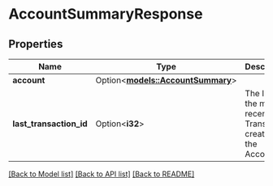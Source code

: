 # AccountSummaryResponse

## Properties

Name | Type | Description | Notes
------------ | ------------- | ------------- | -------------
**account** | Option<[**models::AccountSummary**](AccountSummary.md)> |  | [optional]
**last_transaction_id** | Option<**i32**> | The ID of the most recent Transaction created for the Account. | [optional]

[[Back to Model list]](../README.md#documentation-for-models) [[Back to API list]](../README.md#documentation-for-api-endpoints) [[Back to README]](../README.md)


